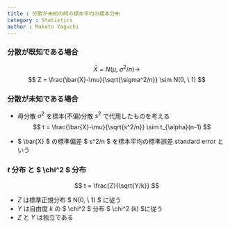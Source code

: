 ```yaml
---
title : 分散が未知の時の標本平均の標本分布
category : Statistics
author : Makoto Yaguchi
---
```


### 分散が既知である場合

$$ \bar{X} = N(\mu, \ \sigma^2/n) \rightarrow $$
$$ Z = \frac{\bar{X}-\mu}{\sqrt{\sigma^2/n}} \sim N(0, \ 1)  $$

### 分散が未知である場合

- 母分散 $\sigma^2$ を標本(不偏)分散 $s^2$ で代用したものを考える
$$ t = \frac{\bar{X}-\mu}{\sqrt{s^2/n}} \sim t_{\alpha}(n-1)  $$

- $ \bar{X} $ の標準偏差 $ s^2/n $ を標本平均の標準誤差 standard error という

### $t$ 分布 と $ \chi^2 $ 分布

$$ t = \frac{Z}{\sqrt{Y/k}}   $$

- $Z$ は標準正規分布 $ N(0, \ 1) $ に従う
- $Y$ は自由度 $k$ の $ \chi^2 $ 分布 $ \chi^2 (k) $に従う
- $Z$ と $Y$ は独立である